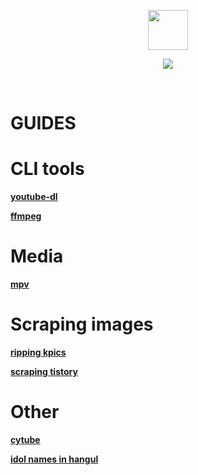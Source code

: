 <p align="center">
<img src="http://i.imgur.com/nOcOnyE.gif" height="64" width="64">
</p>
<p align="center">
<img src="http://i.imgur.com/fRjPY8E.gif">
</p>

<br>

<p align="center">
<h1>GUIDES</h1>
</p>

# CLI tools

[**youtube-dl**](https://github.com/kpganon/Guides/raw/master/youtube-dl%20guide%20v2.0.txt)

[**ffmpeg**](https://github.com/kpganon/Guides/raw/master/ffmpeg%20guide%20rev%201.1.txt)

# Media

[**mpv**](https://github.com/kpganon/Guides/raw/master/MPV%20Guide%20v1.0.txt)

# Scraping images

[**ripping kpics**](https://github.com/kpganon/Guides/blob/master/Ripping%20kpics%20with%20downthemal!.txt)

[**scraping tistory**](https://github.com/kpganon/Guides/raw/master/Scraping%20Tistory%20v1.1.txt)

# Other

[**cytube**](https://github.com/kpganon/Guides/raw/master/Cytube.txt)

[**idol names in hangul**](https://github.com/kpganon/Guides/raw/master/hangul.txt)
